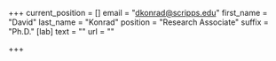 +++
current_position = []
email = "dkonrad@scripps.edu"
first_name = "David"
last_name = "Konrad"
position = "Research Associate"
suffix = "Ph.D."
[lab]
text = ""
url = ""

+++
